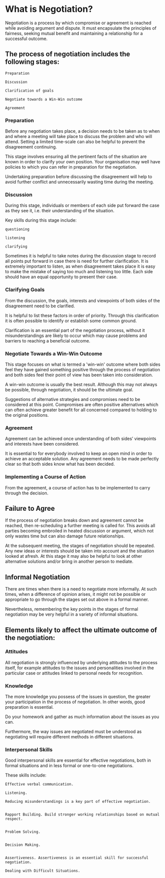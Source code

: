
# What is Negotiation?

 Negotiation  is a process by which compromise or agreement is reached while avoiding argument and dispute. It must encapsulate  the principles of fairness, seeking mutual benefit and maintaining a relationship for a successful outcome.


## The process of negotiation includes the following stages:

```
Preparation

Discussion

Clarification of goals

Negotiate towards a Win-Win outcome

Agreement

```

### Preparation

Before any negotiation takes place, a decision needs to be taken as to when and where a meeting will take place to discuss the problem and who will attend.  Setting a limited time-scale can also be helpful to prevent the disagreement continuing.

This stage involves ensuring all the pertinent facts of the situation are known in order to clarify your own position. Your organisation may well have policies to which you can refer in preparation for the negotiation.

Undertaking preparation before discussing the disagreement will help to avoid further conflict and unnecessarily wasting time during the meeting.

### Discussion

During this stage, individuals or members of each side put forward the case as they see it, i.e. their understanding of the situation. 

Key skills during this stage include:

``` 
questioning

listening 

clarifying

```


Sometimes it is helpful to take notes during the discussion stage to record all points put forward in case there is need for further clarification.  It is extremely important to listen, as when disagreement takes place it is easy to make the mistake of saying too much and listening too little.  Each side should have an equal opportunity to present their case.

### Clarifying Goals

From the discussion, the goals, interests and viewpoints of both sides of the disagreement need to be clarified. 

It is helpful to list these factors in order of priority.  Through this clarification it is often possible to identify or establish some common ground. 

Clarification is an essential part of the negotiation process, without it misunderstandings are likely to occur which may cause problems and barriers to reaching a beneficial outcome.


 
### Negotiate Towards a Win-Win Outcome

This stage focuses on what is termed a 'win-win' outcome where both sides feel they have gained something positive through the process of negotiation and both sides feel their point of view has been taken into consideration. 

A win-win outcome is usually the best result. Although this may not always be possible, through negotiation, it should be the ultimate goal.

Suggestions of alternative strategies and compromises need to be considered at this point.  Compromises are often positive alternatives which can often achieve greater benefit for all concerned compared to holding to the original positions.

### Agreement

Agreement can be achieved once understanding of both sides’ viewpoints and interests have been considered. 

It is essential to for everybody involved to keep an open mind in order to achieve an acceptable solution.  Any agreement needs to be made perfectly clear so that both sides know what has been decided.

### Implementing a Course of Action

From the agreement, a course of action has to be implemented to carry through the decision.


## Failure to Agree

If the process of negotiation breaks down and agreement cannot be reached, then re-scheduling a further meeting is called for.  This avoids all parties becoming embroiled in heated discussion or argument, which not only wastes time but can also damage future relationships.

At the subsequent meeting, the stages of negotiation should be repeated.  Any new ideas or interests should be taken into account and the situation looked at afresh.  At this stage it may also be helpful to look at other alternative solutions and/or bring in another person to mediate.


## Informal Negotiation

There are times when there is a need to negotiate more informally.  At such times, when a difference of opinion arises, it might not be possible or appropriate to go through the stages set out above in a formal manner. 

Nevertheless, remembering the key points in the stages of formal negotiation may be very helpful in a variety of informal situations.


## Elements likely to affect the ultimate outcome of the negotiation:


### Attitudes

All negotiation is strongly influenced by underlying attitudes to the process itself, for example attitudes to the issues and personalities involved in the particular case or attitudes linked to personal needs for recognition.


### Knowledge

The more knowledge you possess of the issues in question, the greater your participation in the process of negotiation.  In other words, good preparation is essential.

Do your homework and gather as much information about the issues as you can.

Furthermore, the way issues are negotiated must be understood as negotiating will require different methods in different situations.


### Interpersonal Skills


Good interpersonal skills are essential for effective negotiations, both in formal situations and in less formal or one-to-one negotiations.

These skills include:

```
Effective verbal communication. 

Listening. 

Reducing misunderstandings is a key part of effective negotiation. 


Rapport Building. Build stronger working relationships based on mutual respect. 


Problem Solving. 


Decision Making. 


Assertiveness. Assertiveness is an essential skill for successful negotiation.

Dealing with Difficult Situations. 

```
